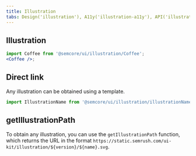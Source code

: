 ```yaml
---
title: Illustration
tabs: Design('illustration'), A11y('illustration-a11y'), API('illustration-api'), Example('illustration-code'), Changelog('illustration-changelog')
---
```


## Illustration

```jsx
import Coffee from '@semcore/ui/illustration/Coffee';
<Coffee />;
```

<TypesView type="IllustrationProps" :types={...types} />

## Direct link

Any illustration can be obtained using a template.

```js
import IllustrationName from '@semcore/ui/illustration/illustrationName';
```

## getIllustrationPath

To obtain any illustration, you can use the `getIllustrationPath` function, which returns the URL in the format `https://static.semrush.com/ui-kit/illustration/${version}/${name}.svg`.

<script setup>import { data as types } from '@types.data.ts';</script>
